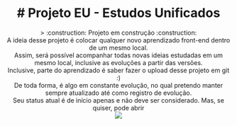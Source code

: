 <h1 align="center"> # Projeto EU - Estudos Unificados </h1>

<p align="center">
> :construction: Projeto em construção :construction: <br>
A ideia desse projeto é colocar qualquer novo aprendizado front-end dentro de um mesmo local. <br>
Assim, será possível acompanhar todas novas ideias estudadas em um mesmo local, inclusive as evoluções a partir das versões. <br>
Inclusive, parte do aprendizado é saber fazer o upload desse projeto em git :) <br>
De toda forma, é algo em constante evolução, no qual pretendo manter sempre atualizado até como registro de evolução. <br>
Seu status atual é de início apenas e não deve ser considerado. Mas, se quiser, pode abrir<br>
<img src="https://img.shields.io/badge/status-Em%20Desenvolvimento-yellow"/>
</p>

